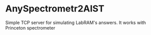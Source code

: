 # AnySpectrometr2AIST
 Simple TCP server for simulating LabRAM's answers. It works with Princeton spectrometer
